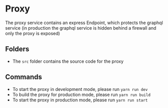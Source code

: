 # Proxy

The proxy service contains an express Endpoint, which protects the graphql service (in production the graphql service is hidden behind a firewall and only the proxy is exposed)

## Folders

- The `src` folder contains the source code for the proxy

## Commands

- To start the proxy in development mode, please run `yarn run dev`
- To build the proxy for production mode, please run `yarn run build`
- To start the proxy in production mode, please run `yarn run start`
